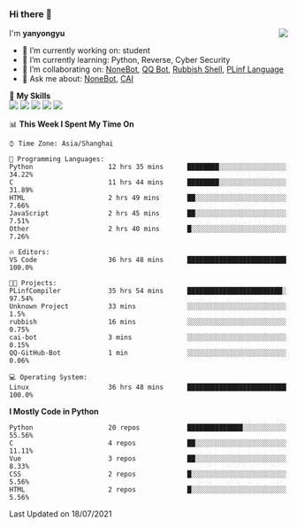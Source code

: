 ### Hi there 👋

<a href="#">
  <img align="right" src="https://github-readme-stats.vercel.app/api?username=yanyongyu&count_private=true&show_icons=true&bg_color=15,f2f7fd,E0EAFC" />
</a>

I'm **yanyongyu**

- 🔭 I’m currently working on: student
- 🌱 I’m currently learning: Python, Reverse, Cyber Security
- 👯 I’m collaborating on: [NoneBot](https://github.com/nonebot), [QQ Bot](https://github.com/Mrs4s/go-cqhttp), [Rubbish Shell](https://github.com/yanyongyu/rubbish), [PLinf Language](https://github.com/yanyongyu/PLinf)
- 💬 Ask me about: [NoneBot](https://github.com/nonebot), [CAI](https://github.com/cscs181/CAI)

🌟 **My Skills**  
![](https://img.shields.io/badge/-Python-3e74a2?style=flat-square&logo=Python&logoColor=fff)
![](https://img.shields.io/badge/-Vue-4fc08d?style=flat-square&logo=Vue.js&logoColor=fff)
![](https://img.shields.io/badge/-Node.js-339933?style=flat-square&logo=Node.js&logoColor=fff)
![](https://img.shields.io/badge/-Docker-2496ED?style=flat-square&logo=Docker&logoColor=fff)
![](https://img.shields.io/badge/-Linux-000000?style=flat-square&logo=Linux&logoColor=fff)

<!--START_SECTION:waka-->
📊 **This Week I Spent My Time On** 

```text
⌚︎ Time Zone: Asia/Shanghai

💬 Programming Languages: 
Python                   12 hrs 35 mins      ████████░░░░░░░░░░░░░░░░░   34.22% 
C                        11 hrs 44 mins      ████████░░░░░░░░░░░░░░░░░   31.89% 
HTML                     2 hrs 49 mins       ██░░░░░░░░░░░░░░░░░░░░░░░   7.66% 
JavaScript               2 hrs 45 mins       ██░░░░░░░░░░░░░░░░░░░░░░░   7.51% 
Other                    2 hrs 40 mins       █░░░░░░░░░░░░░░░░░░░░░░░░   7.26%

🔥 Editors: 
VS Code                  36 hrs 48 mins      █████████████████████████   100.0%

🐱‍💻 Projects: 
PLinfCompiler            35 hrs 54 mins      ████████████████████████░   97.54% 
Unknown Project          33 mins             ░░░░░░░░░░░░░░░░░░░░░░░░░   1.5% 
rubbish                  16 mins             ░░░░░░░░░░░░░░░░░░░░░░░░░   0.75% 
cai-bot                  3 mins              ░░░░░░░░░░░░░░░░░░░░░░░░░   0.15% 
QQ-GitHub-Bot            1 min               ░░░░░░░░░░░░░░░░░░░░░░░░░   0.06%

💻 Operating System: 
Linux                    36 hrs 48 mins      █████████████████████████   100.0%

```

**I Mostly Code in Python** 

```text
Python                   20 repos            ██████████████░░░░░░░░░░░   55.56% 
C                        4 repos             ██░░░░░░░░░░░░░░░░░░░░░░░   11.11% 
Vue                      3 repos             ██░░░░░░░░░░░░░░░░░░░░░░░   8.33% 
CSS                      2 repos             █░░░░░░░░░░░░░░░░░░░░░░░░   5.56% 
HTML                     2 repos             █░░░░░░░░░░░░░░░░░░░░░░░░   5.56%

```



 Last Updated on 18/07/2021
<!--END_SECTION:waka-->
